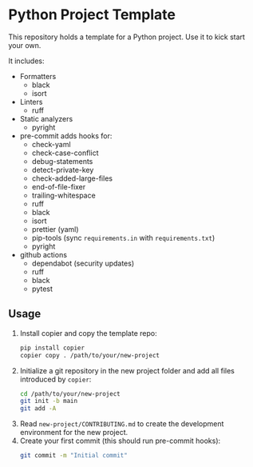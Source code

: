 # Python Project Template

This repository holds a template for a Python project. Use it to kick start
your own.

It includes:

- Formatters
    - black
    - isort
- Linters
    - ruff
- Static analyzers
    - pyright
- pre-commit adds hooks for:
    - check-yaml
    - check-case-conflict
    - debug-statements
    - detect-private-key
    - check-added-large-files
    - end-of-file-fixer
    - trailing-whitespace
    - ruff
    - black
    - isort
    - prettier (yaml)
    - pip-tools (sync `requirements.in` with `requirements.txt`)
    - pyright
- github actions
    - dependabot (security updates)
    - ruff
    - black
    - pytest

## Usage

1. Install copier and copy the template repo:
    ```bash
    pip install copier
    copier copy . /path/to/your/new-project
    ```
2. Initialize a git repository in the new project folder and add all files
    introduced by `copier`:
    ```bash
    cd /path/to/your/new-project
    git init -b main
    git add -A
    ```
3. Read `new-project/CONTRIBUTING.md` to create the development
    environment for the new project.
4. Create your first commit (this should run pre-commit hooks):
    ```bash
    git commit -m "Initial commit"
    ```

